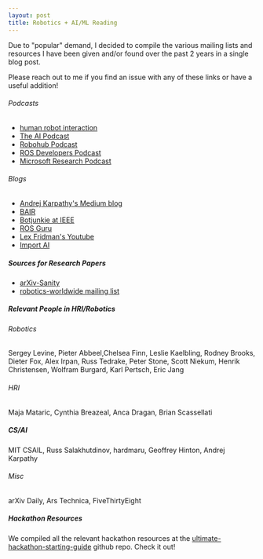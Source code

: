 ```yaml
---
layout: post
title: Robotics + AI/ML Reading 
---
```


Due to "popular" demand, I decided to compile the various mailing lists and resources I have been given and/or found over the past 2 years in a single blog post.

Please reach out to me if you find an issue with any of these links or have a useful addition!

###### Podcasts

* [human robot interaction](https://podcasts.apple.com/us/podcast/human-robot-interaction/id1455400245)
* [The AI Podcast](https://podcasts.apple.com/us/podcast/the-ai-podcast/id1186480811)
* [Robohub Podcast](https://podcasts.apple.com/us/podcast/robohub-podcast/id281542536)
* [ROS Developers Podcast](https://podcasts.apple.com/us/podcast/the-ros-developers-podcast/id1338329189)
* [Microsoft Research Podcast](https://podcasts.apple.com/us/podcast/microsoft-research-podcast/id1318021537)

###### Blogs

* [Andrej Karpathy's Medium blog](https://medium.com/@karpathy)
* [BAIR](https://bair.berkeley.edu/blog/)
* [Botjunkie at IEEE](botjunkie.com)
* [ROS Guru](ros.guru)
* [Lex Fridman's Youtube](https://www.youtube.com/channel/UCSHZKyawb77ixDdsGog4iWA)
* [Import AI](https://jack-clark.net)

##### Sources for Research Papers

* [arXiv-Sanity](http://arxiv-sanity.com)
* [robotics-worldwide mailing list](http://duerer.usc.edu/mailman/listinfo.cgi/robotics-worldwide)

##### Relevant People in HRI/Robotics

###### Robotics

Sergey Levine, Pieter Abbeel,Chelsea Finn, Leslie Kaelbling, Rodney Brooks, Dieter Fox, Alex Irpan, Russ Tedrake, Peter Stone, Scott Niekum, Henrik Christensen, Wolfram Burgard, Karl Pertsch, Eric Jang

###### HRI

Maja Mataric, Cynthia Breazeal, Anca Dragan, Brian Scassellati

##### CS/AI

MIT CSAIL, Russ Salakhutdinov, hardmaru, Geoffrey Hinton, Andrej Karpathy

###### Misc

arXiv Daily, Ars Technica, FiveThirtyEight

##### Hackathon Resources

We compiled all the relevant hackathon resources at the [ultimate-hackathon-starting-guide](https://github.com/kdesai2018/ultimate-hackathon-starting-guide) github repo. Check it out!